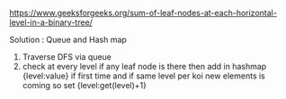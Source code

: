 https://www.geeksforgeeks.org/sum-of-leaf-nodes-at-each-horizontal-level-in-a-binary-tree/

Solution : Queue and Hash map
1. Traverse DFS via queue 
2. check at every level if any leaf node is there then 
    add in hashmap {level:value} if first time and 
    if same level per koi new elements is coming so 
    set {level:get(level)+1} 
